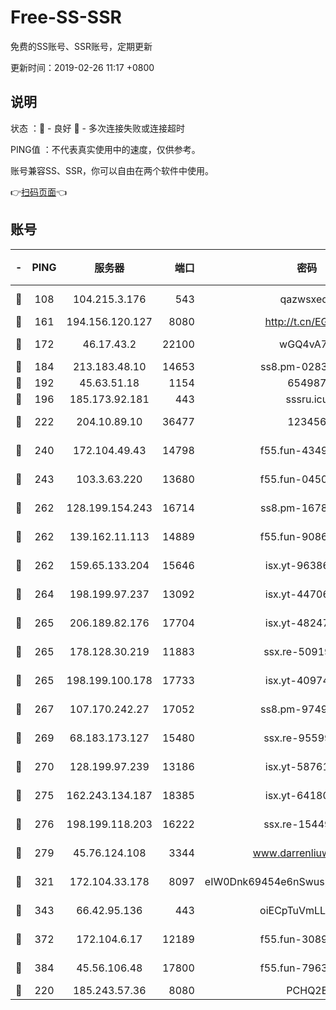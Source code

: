 # Free-SS-SSR

免费的SS账号、SSR账号，定期更新

更新时间：2019-02-26 11:17 +0800

## 说明

状态     ：🙂 - 良好 🙁 - 多次连接失败或连接超时

PING值   ：不代表真实使用中的速度，仅供参考。

账号兼容SS、SSR，你可以自由在两个软件中使用。

👉[扫码页面](https://liesauer.github.io/free-ss-ssr.github.io/)👈

## 账号

|-|PING|服务器|端口|密码|加密方式|区域|
|:----:|:----:|:-----:|-----:|:----:|:----:|:----:|
|🙂|108|104.215.3.176|543|qazwsxedc|aes-256-gcm|JP|
|🙂|161|194.156.120.127|8080|http://t.cn/EGJIyrl|rc4-md5|RU|
|🙂|172|46.17.43.2|22100|wGQ4vA7D|aes-256-gcm|RU|
|🙂|184|213.183.48.10|14653|ss8.pm-02834105|rc4-md5|RU|
|🙂|192|45.63.51.18|1154|654987|chacha20|US|
|🙂|196|185.173.92.181|443|sssru.icu|rc4-md5|RU|
|🙂|222|204.10.89.10|36477|123456|aes-256-cfb|US|
|🙂|240|172.104.49.43|14798|f55.fun-43493243|aes-256-cfb|SG|
|🙂|243|103.3.63.220|13680|f55.fun-04505509|aes-256-cfb|SG|
|🙂|262|128.199.154.243|16714|ss8.pm-16780170|aes-256-cfb|SG|
|🙂|262|139.162.11.113|14889|f55.fun-90867001|aes-256-cfb|SG|
|🙂|262|159.65.133.204|15646|isx.yt-96386254|aes-256-cfb|SG|
|🙂|264|198.199.97.237|13092|isx.yt-44706124|aes-256-cfb|US|
|🙂|265|206.189.82.176|17704|isx.yt-48247850|aes-256-cfb|SG|
|🙂|265|178.128.30.219|11883|ssx.re-50919809|aes-256-cfb|SG|
|🙂|265|198.199.100.178|17733|isx.yt-40974898|aes-256-cfb|US|
|🙂|267|107.170.242.27|17052|ss8.pm-97495398|aes-256-cfb|US|
|🙂|269|68.183.173.127|15480|ssx.re-95599154|aes-256-cfb|US|
|🙂|270|128.199.97.239|13186|isx.yt-58761687|aes-256-cfb|SG|
|🙂|275|162.243.134.187|18385|isx.yt-64180950|aes-256-cfb|US|
|🙂|276|198.199.118.203|16222|ssx.re-15449751|aes-256-cfb|US|
|🙂|279|45.76.124.108|3344|www.darrenliuwei.com|aes-256-cfb|AU|
|🙂|321|172.104.33.178|8097|eIW0Dnk69454e6nSwuspv9DmS201tQ0D|aes-256-cfb|SG|
|🙂|343|66.42.95.136|443|oiECpTuVmLLxk4Ts|aes-256-cfb|US|
|🙂|372|172.104.6.17|12189|f55.fun-30895721|aes-256-cfb|US|
|🙂|384|45.56.106.48|17800|f55.fun-79636491|aes-256-cfb|US|
|🙁|220|185.243.57.36|8080|PCHQ2E|rc4-md5|US|
